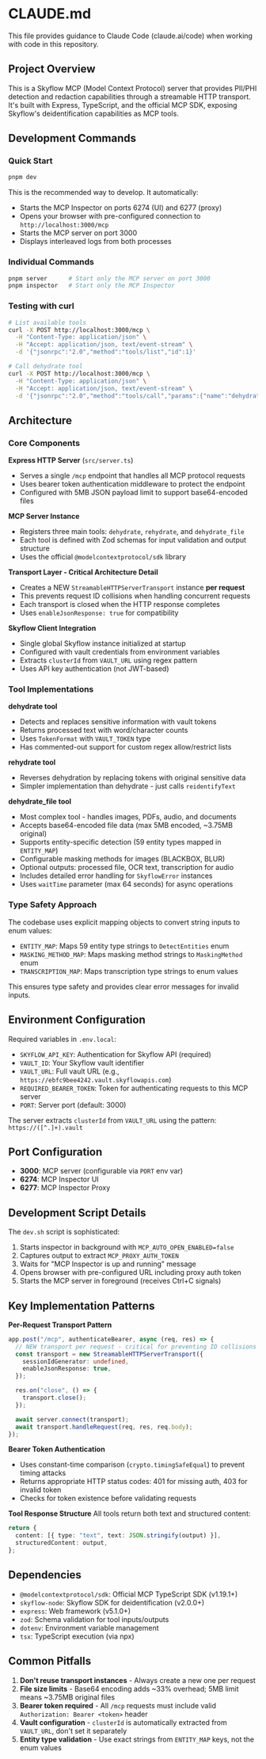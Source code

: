 # CLAUDE.md

This file provides guidance to Claude Code (claude.ai/code) when working with code in this repository.

## Project Overview

This is a Skyflow MCP (Model Context Protocol) server that provides PII/PHI detection and redaction capabilities through a streamable HTTP transport. It's built with Express, TypeScript, and the official MCP SDK, exposing Skyflow's deidentification capabilities as MCP tools.

## Development Commands

### Quick Start
```bash
pnpm dev
```
This is the recommended way to develop. It automatically:
- Starts the MCP Inspector on ports 6274 (UI) and 6277 (proxy)
- Opens your browser with pre-configured connection to `http://localhost:3000/mcp`
- Starts the MCP server on port 3000
- Displays interleaved logs from both processes

### Individual Commands
```bash
pnpm server      # Start only the MCP server on port 3000
pnpm inspector   # Start only the MCP Inspector
```

### Testing with curl
```bash
# List available tools
curl -X POST http://localhost:3000/mcp \
  -H "Content-Type: application/json" \
  -H "Accept: application/json, text/event-stream" \
  -d '{"jsonrpc":"2.0","method":"tools/list","id":1}'

# Call dehydrate tool
curl -X POST http://localhost:3000/mcp \
  -H "Content-Type: application/json" \
  -H "Accept: application/json, text/event-stream" \
  -d '{"jsonrpc":"2.0","method":"tools/call","params":{"name":"dehydrate","arguments":{"inputString":"My email is john.doe@example.com"}},"id":2}'
```

## Architecture

### Core Components

**Express HTTP Server** (`src/server.ts`)
- Serves a single `/mcp` endpoint that handles all MCP protocol requests
- Uses bearer token authentication middleware to protect the endpoint
- Configured with 5MB JSON payload limit to support base64-encoded files

**MCP Server Instance**
- Registers three main tools: `dehydrate`, `rehydrate`, and `dehydrate_file`
- Each tool is defined with Zod schemas for input validation and output structure
- Uses the official `@modelcontextprotocol/sdk` library

**Transport Layer - Critical Architecture Detail**
- Creates a NEW `StreamableHTTPServerTransport` instance **per request**
- This prevents request ID collisions when handling concurrent requests
- Each transport is closed when the HTTP response completes
- Uses `enableJsonResponse: true` for compatibility

**Skyflow Client Integration**
- Single global Skyflow instance initialized at startup
- Configured with vault credentials from environment variables
- Extracts `clusterId` from `VAULT_URL` using regex pattern
- Uses API key authentication (not JWT-based)

### Tool Implementations

**dehydrate tool**
- Detects and replaces sensitive information with vault tokens
- Returns processed text with word/character counts
- Uses `TokenFormat` with `VAULT_TOKEN` type
- Has commented-out support for custom regex allow/restrict lists

**rehydrate tool**
- Reverses dehydration by replacing tokens with original sensitive data
- Simpler implementation than dehydrate - just calls `reidentifyText`

**dehydrate_file tool**
- Most complex tool - handles images, PDFs, audio, and documents
- Accepts base64-encoded file data (max 5MB encoded, ~3.75MB original)
- Supports entity-specific detection (59 entity types mapped in `ENTITY_MAP`)
- Configurable masking methods for images (BLACKBOX, BLUR)
- Optional outputs: processed file, OCR text, transcription for audio
- Includes detailed error handling for `SkyflowError` instances
- Uses `waitTime` parameter (max 64 seconds) for async operations

### Type Safety Approach

The codebase uses explicit mapping objects to convert string inputs to enum values:
- `ENTITY_MAP`: Maps 59 entity type strings to `DetectEntities` enum
- `MASKING_METHOD_MAP`: Maps masking method strings to `MaskingMethod` enum
- `TRANSCRIPTION_MAP`: Maps transcription type strings to enum values

This ensures type safety and provides clear error messages for invalid inputs.

## Environment Configuration

Required variables in `.env.local`:
- `SKYFLOW_API_KEY`: Authentication for Skyflow API (required)
- `VAULT_ID`: Your Skyflow vault identifier
- `VAULT_URL`: Full vault URL (e.g., `https://ebfc9bee4242.vault.skyflowapis.com`)
- `REQUIRED_BEARER_TOKEN`: Token for authenticating requests to this MCP server
- `PORT`: Server port (default: 3000)

The server extracts `clusterId` from `VAULT_URL` using the pattern: `https://([^.]+).vault`

## Port Configuration

- **3000**: MCP server (configurable via `PORT` env var)
- **6274**: MCP Inspector UI
- **6277**: MCP Inspector Proxy

## Development Script Details

The `dev.sh` script is sophisticated:
1. Starts inspector in background with `MCP_AUTO_OPEN_ENABLED=false`
2. Captures output to extract `MCP_PROXY_AUTH_TOKEN`
3. Waits for "MCP Inspector is up and running" message
4. Opens browser with pre-configured URL including proxy auth token
5. Starts the MCP server in foreground (receives Ctrl+C signals)

## Key Implementation Patterns

**Per-Request Transport Pattern**
```typescript
app.post("/mcp", authenticateBearer, async (req, res) => {
  // NEW transport per request - critical for preventing ID collisions
  const transport = new StreamableHTTPServerTransport({
    sessionIdGenerator: undefined,
    enableJsonResponse: true,
  });

  res.on("close", () => {
    transport.close();
  });

  await server.connect(transport);
  await transport.handleRequest(req, res, req.body);
});
```

**Bearer Token Authentication**
- Uses constant-time comparison (`crypto.timingSafeEqual`) to prevent timing attacks
- Returns appropriate HTTP status codes: 401 for missing auth, 403 for invalid token
- Checks for token existence before validating requests

**Tool Response Structure**
All tools return both text and structured content:
```typescript
return {
  content: [{ type: "text", text: JSON.stringify(output) }],
  structuredContent: output,
};
```

## Dependencies

- `@modelcontextprotocol/sdk`: Official MCP TypeScript SDK (v1.19.1+)
- `skyflow-node`: Skyflow SDK for deidentification (v2.0.0+)
- `express`: Web framework (v5.1.0+)
- `zod`: Schema validation for tool inputs/outputs
- `dotenv`: Environment variable management
- `tsx`: TypeScript execution (via npx)

## Common Pitfalls

1. **Don't reuse transport instances** - Always create a new one per request
2. **File size limits** - Base64 encoding adds ~33% overhead; 5MB limit means ~3.75MB original files
3. **Bearer token required** - All `/mcp` requests must include valid `Authorization: Bearer <token>` header
4. **Vault configuration** - `clusterId` is automatically extracted from `VAULT_URL`, don't set it separately
5. **Entity type validation** - Use exact strings from `ENTITY_MAP` keys, not the enum values
